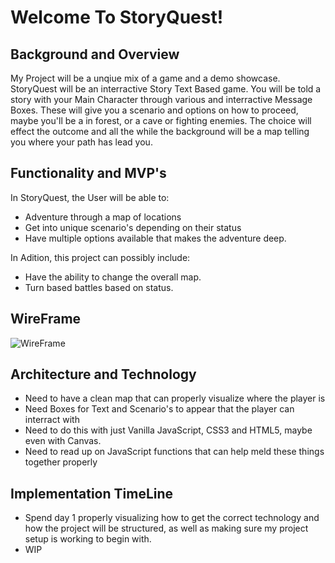 # Welcome To StoryQuest!

## Background and Overview

My Project will be a unqiue mix of a game and a demo showcase. StoryQuest will be an interractive Story Text Based game. You will be told a story with your Main Character through various and interractive Message Boxes. These will give you a scenario and options on how to proceed, maybe you'll be a in forest, or a cave or fighting enemies. The choice will effect the outcome and all the while the background will be a map telling you where your path has lead you.

## Functionality and MVP's

In StoryQuest, the User will be able to:
* Adventure through a map of locations
* Get into unique scenario's depending on their status
* Have multiple options available that makes the adventure deep. 

In Adition, this project can possibly include:
* Have the ability to change the overall map.
* Turn based battles based on status.

## WireFrame

![WireFrame](https://i.imgur.com/dzY4DVr.png)

## Architecture and Technology

* Need to have a clean map that can properly visualize where the player is
* Need Boxes for Text and Scenario's to appear that the player can interract with
* Need to do this with just Vanilla JavaScript, CSS3 and HTML5, maybe even with Canvas.
* Need to read up on JavaScript functions that can help meld these things together properly

## Implementation TimeLine

* Spend day 1 properly visualizing how to get the correct technology and how the project will be structured, as well as making sure my project setup is working to begin with.
* WIP